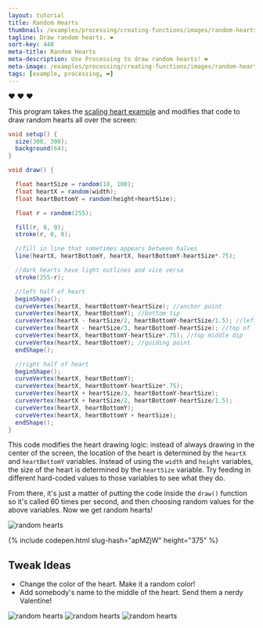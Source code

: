 ```yaml
---
layout: tutorial
title: Random Hearts
thumbnail: /examples/processing/creating-functions/images/random-hearts-1.png
tagline: Draw random hearts. ❤
sort-key: 440
meta-title: Random Hearts
meta-description: Use Processing to draw random hearts! ❤
meta-image: /examples/processing/creating-functions/images/random-hearts-2.png
tags: [example, processing, ❤]
---
```


:heart: ❤ :heart:

This program takes the [scaling heart example](/examples/processing/using-variables/scaling-heart) and modifies that code to draw random hearts all over the screen:

```java
void setup() {
  size(300, 300);
  background(64);
}

void draw() {

  float heartSize = random(10, 100);
  float heartX = random(width);
  float heartBottomY = random(height+heartSize);

  float r = random(255);

  fill(r, 0, 0);
  stroke(r, 0, 0);

  //fill in line that sometimes appears between halves
  line(heartX, heartBottomY, heartX, heartBottomY-heartSize*.75);

  //dark hearts have light outlines and vice versa
  stroke(255-r);

  //left half of heart
  beginShape();
  curveVertex(heartX, heartBottomY+heartSize); //anchor point
  curveVertex(heartX, heartBottomY); //bottom tip
  curveVertex(heartX - heartSize/2, heartBottomY-heartSize/1.5); //left edge
  curveVertex(heartX - heartSize/3, heartBottomY-heartSize); //top of left edge
  curveVertex(heartX, heartBottomY-heartSize*.75); //top middle dip
  curveVertex(heartX, heartBottomY); //guiding point
  endShape();

  //right half of heart
  beginShape();
  curveVertex(heartX, heartBottomY);
  curveVertex(heartX, heartBottomY-heartSize*.75);
  curveVertex(heartX + heartSize/3, heartBottomY-heartSize);
  curveVertex(heartX + heartSize/2, heartBottomY-heartSize/1.5);
  curveVertex(heartX, heartBottomY);
  curveVertex(heartX, heartBottomY + heartSize);
  endShape();
}
```

This code modifies the heart drawing logic: instead of always drawing in the center of the screen, the location of the heart is determined by the `heartX` and `heartBottomY` variables. Instead of using the `width` and `height` variables, the size of the heart is determined by the `heartSize` variable. Try feeding in different hard-coded values to those variables to see what they do.

From there, it's just a matter of putting the code inside the `draw()` function so it's called 60 times per second, and then choosing random values for the above variables. Now we get random hearts!

![random hearts](/examples/processing/creating-functions/images/random-hearts-3.png)

{% include codepen.html slug-hash="apMZjW" height="375" %}

## Tweak Ideas

- Change the color of the heart. Make it a random color!
- Add somebody's name to the middle of the heart. Send them a nerdy Valentine!

![random hearts](/examples/processing/creating-functions/images/random-hearts-4.png)
![random hearts](/examples/processing/creating-functions/images/random-hearts-5.png)
![random hearts](/examples/processing/creating-functions/images/random-hearts-6.png)
